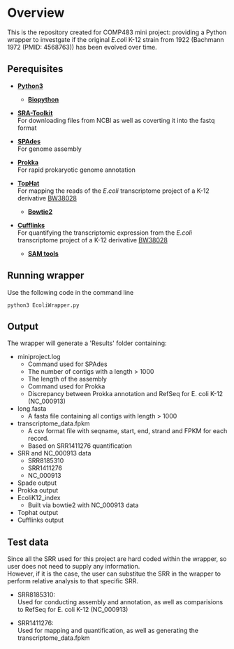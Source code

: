 # Overview
This is the repository created for COMP483 mini project: providing a Python wrapper to investgate if the original *E.coli* K-12 strain from 1922 (Bachmann 1972 (PMID: 4568763)) has been evolved over time.

## Perequisites
- **[Python3](https://www.python.org/)** <br />

  - **[Biopython](https://biopython.org/)** <br />

- **[SRA-Toolkit](https://www.ncbi.nlm.nih.gov/sra)** <br />
For downloading files from NCBI as well as coverting it into the fastq format <br /> 

- **[SPAdes](https://cab.spbu.ru/software/spades/)** <br />
For genome assembly <br />

- **[Prokka](https://github.com/tseemann/prokka)** <br />
For rapid prokaryotic genome annotation <br />

- **[TopHat](https://ccb.jhu.edu/software/tophat/manual.shtml)** <br />
For mapping the reads of the *E.coli* transcriptome project of a K-12 derivative [BW38028](https://www.ncbi.nlm.nih.gov/sra/SRX604287) <br />

  - **[Bowtie2](http://bowtie-bio.sourceforge.net/bowtie2/index.shtml)** <br />

- **[Cufflinks](http://cole-trapnell-lab.github.io/cufflinks/)** <br />
For quantifying the transcriptomic expression from the *E.coli* transcriptome project of a K-12 derivative [BW38028](https://www.ncbi.nlm.nih.gov/sra/SRX604287) <br />

  - **[SAM tools](http://samtools.sourceforge.net/)** <br />
 
 
## Running wrapper <br />
Use the following code in the command line <br />
```
python3 EcoliWrapper.py
```

## Output 
The wrapper will generate a 'Results' folder containing: 
- miniproject.log 
  - Command used for SPAdes
  - The number of contigs with a length > 1000 
  - The length of the assembly
  - Command used for Prokka
  - Discrepancy between Prokka annotation and RefSeq for E. coli K-12 (NC_000913)
- long.fasta 
  - A fasta file containing all contigs with length > 1000
- transcriptome_data.fpkm 
  - A csv format file with seqname, start, end, strand and FPKM for each record.
  - Based on SRR1411276 quantification
- SRR and NC_000913 data
  - SRR8185310
  - SRR1411276
  - NC_000913
- Spade output
- Prokka output
- EcoliK12_index
  - Built via bowtie2 with NC_000913 data
- Tophat output
- Cufflinks output


## Test data
Since all the SRR used for this project are hard coded within the wrapper, so user does not need to supply any information. <br />
However, if it is the case, the user can substitue the SRR in the wrapper to perform relative analysis to that specific SRR. <br />

- SRR8185310:  <br />
Used for conducting assembly and annotation, as well as comparisions to RefSeq for E. coli K-12 (NC_000913)

- SRR1411276:  <br />
Used for mapping and quantification, as well as generating the transcriptome_data.fpkm 
